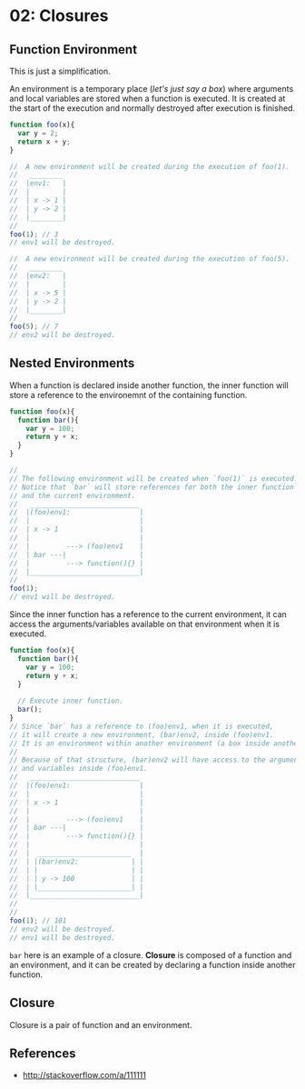 # 02: Closures

## Function Environment

This is just a simplification.

An environment is a temporary place (*let's just say a box*) where arguments and local variables are stored when a function is executed. It is created at the start of the execution and normally destroyed after execution is finished.

```js
function foo(x){
  var y = 2;
  return x + y;
}

//  A new environment will be created during the execution of foo(1).
//   ________
//  |env1:   |
//  |        |
//  | x -> 1 |
//  | y -> 2 |
//  |________|
//
foo(1); // 3
// env1 will be destroyed.

//  A new environment will be created during the execution of foo(5).
//   ________
//  |env2:   |
//  |        |
//  | x -> 5 |
//  | y -> 2 |
//  |________|
//
foo(5); // 7
// env2 will be destroyed.
```

## Nested Environments

When a function is declared inside another function, the inner function will store a reference to the environemnt of the containing function.

```js
function foo(x){
  function bar(){
    var y = 100;
    return y + x;
  }
}

//
// The following environment will be created when `foo(1)` is executed. 
// Notice that `bar` will store references for both the inner function
// and the current environment.
//   ___________________________
//  |(foo)env1:                 |
//  |                           |
//  | x -> 1                    |
//  |                           |
//  |         ---> (foo)env1    |
//  | bar ---|                  |
//  |         ---> function(){} |
//  |___________________________|
//
foo(1);
// env1 will be destroyed.
```

Since the inner function has a reference to the current environment, it can access the arguments/variables available on that environment when it is executed.

```js
function foo(x){
  function bar(){
    var y = 100;
    return y + x;
  }
  
  // Execute inner function.
  bar();
}
// Since `bar` has a reference to (foo)env1, when it is executed, 
// it will create a new environment, (bar)env2, inside (foo)env1.
// It is an environment within another environment (a box inside another box).
//
// Because of that structure, (bar)env2 will have access to the arguments 
// and variables inside (foo)env1.
//   ___________________________
//  |(foo)env1:                 |
//  |                           |
//  | x -> 1                    |
//  |                           |
//  |         ---> (foo)env1    |
//  | bar ---|                  |
//  |         ---> function(){} |
//  |                           |
//  |  _______________________  |
//  | |(bar)env2:             | |
//  | |                       | |
//  | | y -> 100              | |
//  | |_______________________| |
//  |___________________________|
//
//
foo(1); // 101
// env2 will be destroyed.
// env1 will be destroyed.
```

`bar` here is an example of a closure. **Closure** is composed of a function and an environment, and it can be created by declaring a function inside another function.

## Closure

Closure is a pair of function and an environment.

## References
- http://stackoverflow.com/a/111111
